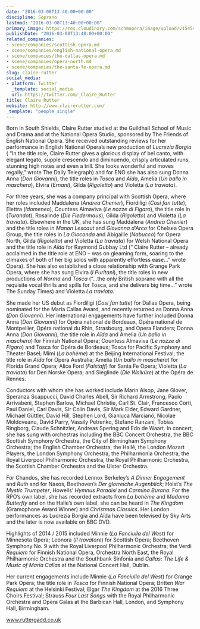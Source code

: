 ```yaml
---
date: "2016-03-08T13:40:00+00:00"
discipline: Soprano
lastmod: "2016-03-08T13:40:00+00:00"
primary_image: https://res.cloudinary.com/schmopera/image/upload/v1545409169/media/webhook-uploads/1457444284315/2016-03-08---Claire-Rutter.jpg.jpg
publishDate: "2016-03-08T13:40:00+00:00"
related_companies:
- scene/companies/scottish-opera.md
- scene/companies/english-national-opera.md
- scene/companies/the-dallas-opera.md
- scene/companies/opera-north.md
- scene/companies/the-santa-fe-opera.md
slug: claire-rutter
social_media:
- platform: Twitter
  _template: social_media
  url: https://twitter.com/_Claire_Rutter
title: Claire Rutter
website: http://www.clairerutter.com/
_template: "people_single"
---
```


Born in South Shields, Claire Rutter studied at the Guildhall School of Music and Drama and at the National Opera Studio, sponsored by The Friends of English National Opera. She received outstanding reviews for her performance in English National Opera’s new production of *Lucrezia Borgia* ( “In the title role, Claire Rutter gives a glorious display of bel canto, with elegant legato, supple crescendo and diminuendo, crisply articulated runs, stunning high notes and even a trill. She looks wonderful and moves regally,” wrote The Daily Telegraph) and for ENO she has also sung Donna Anna (*Don Giovanni*), the title roles in *Tosca* and *Aïda*, Amelia (*Un ballo in maschera*), Elvira (*Ernani*), Gilda (*Rigoletto*) and Violetta (*La traviata*).

For three years, she was a company principal with Scottish Opera, where her roles included Maddalena (*Andrea Chenier*), Fiordiligi (*Cosi fan tutte*), Elettra (*Idomeneo*), Countess Almaviva (*Le nozze di Figaro*), the title role in (*Turandot*), Rosalinde (*Die Fledermaus*), Gilda (*Rigoletto*) and Violetta (*La traviata*). Elsewhere in the UK, she has sung Maddalena (*Andrea Chenier*) and the title roles in *Manon Lescaut* and *Giovanna d’Arco* for Chelsea Opera Group, the title roles in *La Gioconda* and Abigaille (*Nabucco*) for Opera North, Gilda (*Rigoletto*) and Violetta (*La traviata*) for Welsh National Opera and the title role in *Aïda* for Raymond Gubbay Ltd (“ Claire Rutter – already acclaimed in the title role at ENO – was on gleaming form, soaring to the climaxes of both of her big solos with apparently effortless ease…” wrote Opera). She has also established a close relationship with Grange Park Opera, where she has sung Elvira (*I Puritani*), the title roles in new productions of *Norma* and *Tosca* (“…the only British soprano with all the requisite vocal thrills and spills for Tosca, and she delivers big time…” wrote The Sunday Times) and Violetta *La traviata*.

She made her US debut as Fiordiligi (*Cosi fan tutte*) for Dallas Opera, being nominated for the Maria Callas Award, and recently returned as Donna Anna (*Don Giovanni*). Her international engagements have further included Donna Anna (*Don Giovanni*) for Opéra national de Bordeaux, Opéra national de Montpellier, Opéra national du Rhin, Strasbourg, and Opera Flanders; Donna Anna (*Don Giovanni*), the title role in *Aïda* and Amelia (*Un ballo in maschera*) for Finnish National Opera; Countess Almaviva (*Le nozze di Figaro*) and Tosca for Opéra de Bordeaux; Tosca for Pacific Symphony and Theater Basel; Mimi (*La bohème*) at the Beijing International Festival; the title role in *Aïda* for Opera Australia; Amelia (*Un ballo in maschera*) for Florida Grand Opera; Alice Ford (*Falstaff*) for Santa Fe Opera; Violetta (*La traviata*) for Den Norske Opera; and Sieglinde (*Die Walküre*) at the Opéra de Rennes.

Conductors with whom she has worked include Marin Alsop, Jane Glover, Speranza Scappucci, David Charles Abell, Sir Richard Armstrong, Paolo Arrivabeni, Stephen Barlow, Michael Christie, Carl St. Clair, Francesco Corti, Paul Daniel, Carl Davis, Sir Colin Davis, Sir Mark Elder, Edward Gardner, Michael Güttler, David Hill, Stephen Lord, Gianluca Marcianó, Nicolae Moldoveanu, David Parry, Vassily Petrenko, Stefano Ranzani, Tobias Ringborg, Claude Schnitzler, Andreas Spering and Edo de Waart. In concert, she has sung with orchestras including the BBC Concert Orchestra, the BBC Scottish Symphony Orchestra, the City of Birmingham Symphony Orchestra; the English Chamber Orchestra, the Hallé, the London Mozart Players, the London Symphony Orchestra, the Philharmonia Orchestra, the Royal Liverpool Philharmonic Orchestra, the Royal Philharmonic Orchestra, the Scottish Chamber Orchestra and the Ulster Orchestra.

For Chandos, she has recorded Lennox Berkeley’s *A Dinner Engagement* and *Ruth* and for Naxos, Beethoven’s *Der glorreiche Augenblick*; Holst’s *The Mystic Trumpeter*, Howells’ *Hymnus Paradisi* and *Carmina Burana*. For the RPO’s own label, she has recorded extracts from *La bohème* and *Madama Butterfly* and on the Halle’s own label, she can be heard in *The Kingdom* (Gramophone Award Winner) and *Christmas Classics*. Her London performances as Lucrezia Borgia and Aïda have been televised by Sky Arts and the later is now available on BBC DVD.

Highlights of 2014 / 2015 included Minnie (*La Fanciulla del West*) for Minnesota Opera; Leonora (*Il trovatore*) for Scottish Opera; Beethoven Symphony No. 9 with the Royal Liverpool Philharmonic Orchestra; the Verdi *Requiem* for Finnish National Opera, Orchestra North East, the Royal Philharmonic Orchestra and the Southbank Sinfonia and *Callas: The Life & Music of Maria Callas* at the National Concert Hall, Dublin.

Her current engagements include Minnie (*La Fanciulla del West*) for Grange Park Opera; the title role in *Tosca* for Finnish National Opera; Britten *War Requiem* at the Helsinki Festival; Elgar *The Kingdom* at the 2016 Three Choirs Festival; Strauss *Four Last Songs* with the Royal Philharmonic Orchestra and Opera Galas at the Barbican Hall, London, and Symphony Hall, Birmingham.

www.ruttergadd.co.uk
